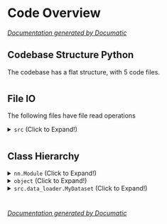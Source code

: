 # Code Overview

[_Documentation generated by Documatic_](https://www.documatic.com)

<!---Documatic-section-Codebase Structure Python-start--->
## Codebase Structure Python

The codebase has a flat structure, with 5 code files.

# #
<!---Documatic-section-Codebase Structure Python-end--->

<!---Documatic-section-File IO-start--->
## File IO

<!---Documatic-block-file_io-start--->
The following files have file read operations

<!---Documatic-block-src-start--->
<details>
	<summary><code>src</code> (Click to Expand!)</summary>

* src.data_loader
</details>
<!---Documatic-block-src-end--->
<!---Documatic-block-file_io-end--->

# #
<!---Documatic-section-File IO-end--->

<!---Documatic-section-Class Hierarchy-start--->
## Class Hierarchy

<!---Documatic-block-nn.Module-start--->
<details>
	<summary><code>nn.Module</code> (Click to Expand!)</summary>

* src.focal_loss.FocalLoss
* src.model.CharacterLevelCNN
</details>
<!---Documatic-block-nn.Module-end--->

<!---Documatic-block-object-start--->
<details>
	<summary><code>object</code> (Click to Expand!)</summary>

* src.utils.AverageMeter
</details>
<!---Documatic-block-object-end--->

<!---Documatic-block-src.data_loader.MyDataset-start--->
<details>
	<summary><code>src.data_loader.MyDataset</code> (Click to Expand!)</summary>

* src.data_loader.MyDataset
</details>
<!---Documatic-block-src.data_loader.MyDataset-end--->

# #
<!---Documatic-section-Class Hierarchy-end--->

[_Documentation generated by Documatic_](https://www.documatic.com)